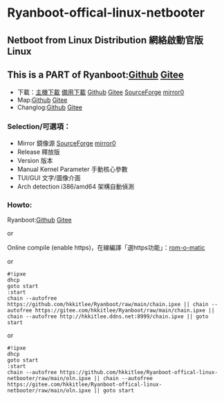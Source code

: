 # Ryanboot-offical-linux-netbooter
## Netboot from Linux Distribution 網絡啟動官版Linux
## This is a PART of Ryanboot:[Github](https://github.com/hkkitlee/Ryanboot) [Gitee](https://gitee.com/hkkitlee/Ryanboot)

* 下載：[主機下載](https://hkkitlee.ddns.net:9000/ryan.zip) [備用下載](http://hkkitlee.ddns.net:8999/ryan.zip) [Github](https://github.com/hkkitlee/Ryanboot/raw/main/ryan.zip) [Gitee](https://gitee.com/hkkitlee/Ryanboot/raw/main/ryan.zip) [SourceForge](https://sourceforge.net/projects/ryanboot/files/ryan.zip/download) [mirror0](http://183.230.23.18:58000/ryanboot/ryan.zip)
* Map:[Github](https://github.com/hkkitlee/Ryanboot/blob/main/map) [Gitee](https://gitee.com/hkkitlee/Ryanboot/blob/main/map)
* Changlog:[Github](https://github.com/hkkitlee/Ryanboot/blob/main/changelog) [Gitee](https://gitee.com/hkkitlee/Ryanboot/blob/main/changelog)

### Selection/可選項：
* Mirror 鏡像源 [SourceForge](https://sourceforge.net/projects/ryanboot/files/) [mirror0](http://183.230.23.18:58000/ryanboot/)
* Release 釋放版
* Version 版本
* Manual Kernel Parameter 手動核心參數
* TUI/GUI 文字/圖像介面
* Arch detection i386/amd64 架構自動偵測

### Howto:
Ryanboot:[Github](https://github.com/hkkitlee/Ryanboot) [Gitee](https://gitee.com/hkkitlee/Ryanboot)

or

Online compile (enable https)，在線編譯「選https功能」：[rom-o-matic](https://rom-o-matic.dev/)

or
```
#!ipxe
dhcp
goto start
:start
chain --autofree https://github.com/hkkitlee/Ryanboot/raw/main/chain.ipxe || chain --autofree https://gitee.com/hkkitlee/Ryanboot/raw/main/chain.ipxe || chain --autofree http://hkkitlee.ddns.net:8999/chain.ipxe || goto start
```

or
```
#!ipxe
dhcp
goto start
:start
chain --autofree https://github.com/hkkitlee/Ryanboot-offical-linux-netbooter/raw/main/oln.ipxe || chain --autofree https://gitee.com/hkkitlee/Ryanboot-offical-linux-netbooter/raw/main/oln.ipxe || goto start
```
